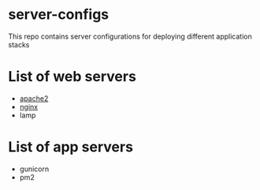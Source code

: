 # server-configs
This repo contains server configurations for deploying different application stacks

# List of web servers
- [apache2](https://github.com/venkatasaikatepalli/server-configs/blob/master/apache2/)
- [nginx](https://github.com/venkatasaikatepalli/server-configs/blob/master/nginx/)
- lamp

# List of app servers
- gunicorn
- pm2